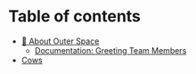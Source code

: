 # Table of contents

* [🎤 About Outer Space](README.md)
  * [Documentation: Greeting Team Members](readme/documentation-greeting-team-members.md)
* [Cows](cows.md)
